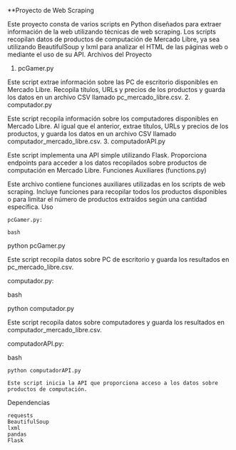 **Proyecto de Web Scraping

Este proyecto consta de varios scripts en Python diseñados para extraer información de la web utilizando técnicas de web scraping. Los scripts recopilan datos de productos de computación de Mercado Libre, ya sea utilizando BeautifulSoup y lxml para analizar el HTML de las páginas web o mediante el uso de su API.
Archivos del Proyecto
1. pcGamer.py

Este script extrae información sobre las PC de escritorio disponibles en Mercado Libre. Recopila títulos, URLs y precios de los productos y guarda los datos en un archivo CSV llamado pc_mercado_libre.csv.
2. computador.py

Este script recopila información sobre los computadores disponibles en Mercado Libre. Al igual que el anterior, extrae títulos, URLs y precios de los productos, y guarda los datos en un archivo CSV llamado computador_mercado_libre.csv.
3. computadorAPI.py

Este script implementa una API simple utilizando Flask. Proporciona endpoints para acceder a los datos recopilados sobre productos de computación en Mercado Libre.
Funciones Auxiliares (functions.py)

Este archivo contiene funciones auxiliares utilizadas en los scripts de web scraping. Incluye funciones para recopilar todos los productos disponibles o para limitar el número de productos extraídos según una cantidad específica.
Uso

    pcGamer.py:

    bash

python pcGamer.py

Este script recopila datos sobre PC de escritorio y guarda los resultados en pc_mercado_libre.csv.

computador.py:

bash

python computador.py

Este script recopila datos sobre computadores y guarda los resultados en computador_mercado_libre.csv.

computadorAPI.py:

bash

    python computadorAPI.py

    Este script inicia la API que proporciona acceso a los datos sobre productos de computación.

Dependencias

    requests
    BeautifulSoup
    lxml
    pandas
    Flask

